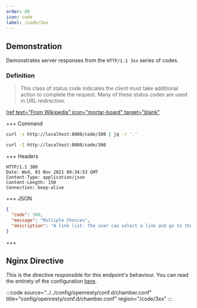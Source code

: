 ```yaml
---
order: 80
icon: code
label: /code/3xx
---
```


## Demonstration

Demonstrates server responses from the `HTTP/1.1 3xx` series of codes.

### Definition

> This class of status code indicates the client must take additional action to complete the request. Many of these status codes are used in URL redirection.

[!ref text="From Wikipedia" icon="mortar-board" target="blank"](https://en.wikipedia.org/wiki/List_of_HTTP_status_codes)

+++ Command
```bash # Respond with JSON:
curl -s http://localhost:8000/code/300 | jq -r '.'
```
```bash # Respond with headers:
curl -I http://localhost:8000/code/300
```
+++ Headers
``` #
HTTP/1.1 300 
Date: Wed, 03 Nov 2021 09:34:53 GMT
Content-Type: application/json
Content-Length: 150
Connection: keep-alive
```
+++ JSON
```json # Various response bodies:
{
  "code": 300,
  "message": "Multiple Choices",
  "description": "A link list. The user can select a link and go to that location. Maximum five addresses."
}
```
+++ 

## Nginx Directive

This is the directive responsible for this endpoint's behaviour. You can read the entirety of the configuration [here](https://github.com/wilhelm-murdoch/chamber/blob/main/config/openresty/conf.d/chamber.conf).

:::code source="../../config/openresty/conf.d/chamber.conf" title="config/openresty/conf.d/chamber.conf" region="/code/3xx" :::